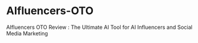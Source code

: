 # AIfluencers-OTO
AIfluencers OTO Review : The Ultimate AI Tool for AI Influencers and Social Media Marketing
